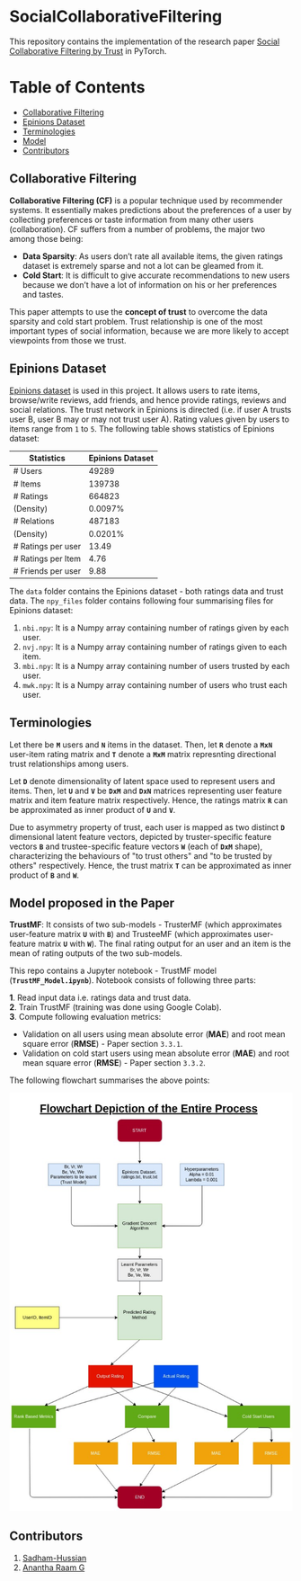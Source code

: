 # SocialCollaborativeFiltering
This repository contains the implementation of the research paper [Social Collaborative Filtering by Trust](https://www.computer.org/csdl/journal/tp/2017/08/07558226/13rRUwbs1TN) in PyTorch. 

# Table of Contents
- [Collaborative Filtering](#collaborative-filtering)
- [Epinions Dataset](#epinions-dataset)
- [Terminologies](#terminologies)
- [Model](#model-proposed-in-the-paper)
- [Contributors](#contributors)

## Collaborative Filtering

**Collaborative Filtering (CF)** is a popular technique used by recommender systems. It essentially makes predictions about the preferences of a user by collecting preferences or taste information from many other users (collaboration). CF suffers from a number of problems, the major two among those being:
* **Data Sparsity**: As users don’t rate all available items, the given ratings dataset is extremely sparse and not a lot can be gleamed from it.
* **Cold Start**: It is difficult to give accurate recommendations to new users because we don’t have a lot of information on his or her preferences and tastes.

This paper attempts to use the **concept of trust** to overcome the data sparsity and cold start problem. Trust relationship is one of the most important types of social information, because we are more likely to accept viewpoints from those we trust.

## Epinions Dataset

[Epinions dataset](http://www.trustlet.org/downloaded_epinions.html) is used in this project. It allows users to rate items, browse/write reviews, add friends, and hence provide ratings, reviews and social relations. The trust network in Epinions is directed (i.e. if user A trusts user B, user B may or may not trust user A). Rating values given by users to items range from `1` to `5`. The following table shows statistics of Epinions dataset:

| Statistics         | Epinions Dataset |
|--------------------|------------------|
| # Users            |       49289      |
| # Items            |      139738      |
| # Ratings          |      664823      |
| (Density)          |      0.0097%     |
| # Relations        |      487183      |
| (Density)          |      0.0201%     |
| # Ratings per user |       13.49      |
| # Ratings per Item |       4.76       |
| # Friends per user |       9.88       |

The `data` folder contains the Epinions dataset - both ratings data and trust data. The `npy_files` folder contains following four summarising files for Epinions dataset:

1. `nbi.npy`: It is a Numpy array containing number of ratings given by each user.
2. `nvj.npy`: It is a Numpy array containing number of ratings given to each item.
3. `mbi.npy`: It is a Numpy array containing number of users trusted by each user.
4. `mwk.npy`: It is a Numpy array containing number of users who trust each user.

## Terminologies

Let there be **`M`** users and **`N`** items in the dataset. Then, let **`R`** denote a **`MxN`** user-item rating matrix and **`T`** denote a **`MxM`** matrix represnting directional trust relationships among users. 

Let **`D`** denote dimensionality of latent space used to represent users and items. Then, let **`U`** and **`V`** be **`DxM`** and **`DxN`** matrices representing user feature matrix and item feature matrix respectively. Hence, the ratings matrix **`R`** can be approximated as inner product of **`U`** and **`V`**. 

Due to asymmetry property of trust, each user is mapped as two distinct **`D`** dimensional latent feature vectors, depicted by truster-specific feature vectors **`B`** and trustee-specific feature vectors **`W`** (each of **`DxM`** shape), characterizing the behaviours of "to trust others" and "to be trusted by others" respectively. Hence, the trust matrix **`T`** can be approximated as inner product of **`B`** and **`W`**.

## Model proposed in the Paper
**TrustMF**: It consists of two sub-models - TrusterMF (which approximates user-feature matrix **`U`** with **`B`**) and TrusteeMF (which approximates user-feature matrix **`U`** with **`W`**). The final rating output for an user and an item is the mean of rating outputs of the two sub-models.

This repo contains a Jupyter notebook - TrustMF model (**`TrustMF_Model.ipynb`**). Notebook consists of following three parts:

**1**. Read input data i.e. ratings data and trust data.  
**2**. Train TrustMF (training was done using Google Colab).  
**3**. Compute following evaluation metrics:  
  * Validation on all users using mean absolute error (**MAE**) and root mean square error (**RMSE**) - Paper section `3.3.1`.
  * Validation on cold start users using mean absolute error (**MAE**) and root mean square error (**RMSE**) - Paper section `3.3.2`.

The following flowchart summarises the above points:

![Flowchart](./images/flowchart.png)

## Contributors
1. [Sadham-Hussian](https://github.com/Sadham-Hussian)
2. [Anantha Raam G](https://github.com/AnanthaRaam)
